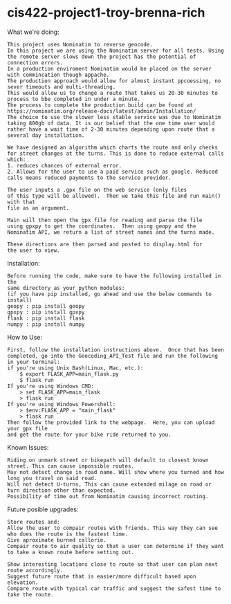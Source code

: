 # cis422-project1-troy-brenna-rich

What we're doing:

    This project uses Nominatim to reverse geocode.
    In this project we are using the Nominatim server for all tests. Using the remote server slows down the project has the potential of connection errors.
    In a production enviroment Nominatim would be placed on the server with commincation though appache.
    The production approach would allow for almost instant ppcoessing, no sever timeouts and multi-threading.
    This would allow us to change a route that takes us 20-30 minutes to process to bbe completed in under a minute.
    The process to complete the production build can be found at https://nominatim.org/release-docs/latest/admin/Installation/
    The choice to use the slower less stable service was due to Nominatim taking 800gb of data. It is our belief that the one time user would rather have a wait time of 2-30 minutes depending upon route that a several day installation.
    
    We have designed an algorithm which charts the route and only checks for street changes at the turns. This is done to reduce external calls which:
    1. reduces chances of external error.
    2. Allows for the user to use a paid service such as google. Reduced calls means reduced payments to the service provider.
    
    The user inputs a .gpx file on the web service (only files
    of this type will be allowed).  Then we take this file and run main() with that
    file as an argument.
    
    Main will then open the gpx file for reading and parse the file
    using gpxpy to get the coordinates.  Then using geopy and the
    Nominatim API, we return a list of street names and the turns made.

    These directions are then parsed and posted to display.html for
    the user to view.

Installation: 

    Before running the code, make sure to have the following installed in the
    same directory as your python modules:
    (if you have pip installed, go ahead and use the below commands to install)
    geopy : pip install geopy
    gpxpy : pip install gpxpy
    flask : pip install flask
    numpy : pip install numpy


How to Use:

    First, follow the installation instructions above.  Once that has been
    completed, go into the Geocoding_API_Test file and run the following in your terminal:
    if you're using Unix Bash(Linux, Mac, etc.):
        $ export FLASK_APP=main_flask.py
        $ flask run
    If you're using Windows CMD:
        > set FLASK_APP=main_flask
        > flask run
    If you're using Windows Powershell:
        > $env:FLASK_APP = "main_flask"
        > flask run
    Then follow the provided link to the webpage.  Here, you can upload your gpx file
    and get the route for your bike ride returned to you.

Known Issues:

    Riding on unmark street or bikepath will default to closest known street. This can cause impossible routes.
    May not detect change in road name. Will show where you turned and how long you travel on said road.
    Will not detect U-turns, This can cause extended milage on road or turn direction other than expected.
    Possibility of time out from Nominatim causing incorrect routing.

Future posible upgrades:

    Store routes and:
    Allow the user to compair routes with friends. This way they can see who does the route is the fastest time.
    Give aproximate burned callorie.
    Compair route to air quality so that a user can determine if they want to take a known route before setting out.
    
    Show interesting locations close to route so that user can plan next route accordingly.
    Suggest future route that is easier/more difficult based upon elevation.
    Compare route with typical car traffic and suggest the safest time to take the route. 
